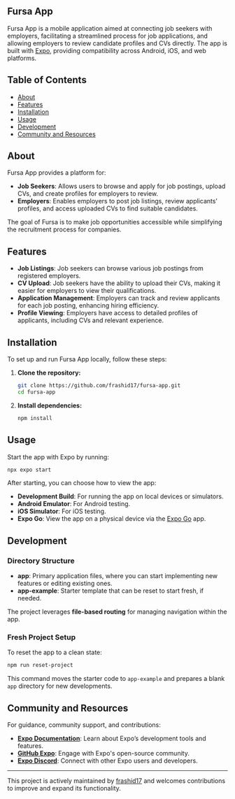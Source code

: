 
## Fursa App

Fursa App is a mobile application aimed at connecting job seekers with employers, facilitating a streamlined process for job applications, and allowing employers to review candidate profiles and CVs directly. The app is built with [Expo](https://expo.dev/), providing compatibility across Android, iOS, and web platforms.

## Table of Contents
- [About](#about)
- [Features](#features)
- [Installation](#installation)
- [Usage](#usage)
- [Development](#development)
- [Community and Resources](#community-and-resources)

## About

Fursa App provides a platform for:
- **Job Seekers**: Allows users to browse and apply for job postings, upload CVs, and create profiles for employers to review.
- **Employers**: Enables employers to post job listings, review applicants’ profiles, and access uploaded CVs to find suitable candidates.

The goal of Fursa is to make job opportunities accessible while simplifying the recruitment process for companies. 

## Features

- **Job Listings**: Job seekers can browse various job postings from registered employers.
- **CV Upload**: Job seekers have the ability to upload their CVs, making it easier for employers to view their qualifications.
- **Application Management**: Employers can track and review applicants for each job posting, enhancing hiring efficiency.
- **Profile Viewing**: Employers have access to detailed profiles of applicants, including CVs and relevant experience.

## Installation

To set up and run Fursa App locally, follow these steps:

1. **Clone the repository:**
   ```bash
   git clone https://github.com/frashid17/fursa-app.git
   cd fursa-app
   ```

2. **Install dependencies:**
   ```bash
   npm install
   ```

## Usage

Start the app with Expo by running:
```bash
npx expo start
```

After starting, you can choose how to view the app:
- **Development Build**: For running the app on local devices or simulators.
- **Android Emulator**: For Android testing.
- **iOS Simulator**: For iOS testing.
- **Expo Go**: View the app on a physical device via the [Expo Go](https://expo.dev/go) app.

## Development

### Directory Structure
- **app**: Primary application files, where you can start implementing new features or editing existing ones.
- **app-example**: Starter template that can be reset to start fresh, if needed.

The project leverages **file-based routing** for managing navigation within the app. 

### Fresh Project Setup
To reset the app to a clean state:
```bash
npm run reset-project
```
This command moves the starter code to `app-example` and prepares a blank `app` directory for new developments.

## Community and Resources

For guidance, community support, and contributions:
- **[Expo Documentation](https://docs.expo.dev/)**: Learn about Expo’s development tools and features.
- **[GitHub Expo](https://github.com/expo/expo)**: Engage with Expo's open-source community.
- **[Expo Discord](https://chat.expo.dev/)**: Connect with other Expo users and developers.

---

This project is actively maintained by [frashid17](https://github.com/frashid17) and welcomes contributions to improve and expand its functionality.

